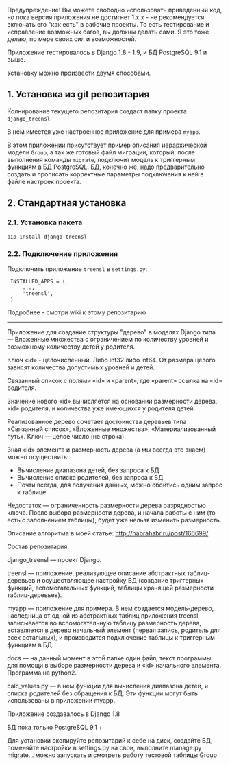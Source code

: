 Предупреждение! Вы можете свободно использовать приведенный код, но пока версия приложения не достигнет 1.х.х - не рекомендуется включать его "как есть" в рабочие проекты. То есть тестирование и исправление возможных багов, вы должны делать сами. Я это тоже делаю, по мере своих сил и возможностей.  

Приложение тестировалось в Django 1.8 - 1.9, и БД PostgreSQL 9.1 и выше.

Установку можно произвести двумя способами.

## 1. Установка из git репозитария

Колнирование текущего репозитария создаст папку проекта `django_treensl`.

В нем имеется уже настроенное приложение для примера `myapp`.

В этом приложении присутствует пример описания иерархической модели `Group`, а так же готовый файл миграции, который, после выполнения команды `migrate`, подключит модель к триггерным функциям в БД PostgreSQL. БД, конечно же, надо предварительно создать и прописать корректные параметры подключения к ней в файле настроек проекта.

## 2. Стандартная установка

### 2.1. Установка пакета

`pip install django-treensl`

### 2.2. Подключение приложения

Подключить приложение `treensl` в `settings.py`:

     INSTALLED_APPS = (
         ...,
         'treensl',
     )



Подробнее - смотри wiki к этому репозитарию





---------
Приложение для создание структуры "дерево" в моделях Django типа — Вложенные 
множества с ограничением по количеству уровней и возможному количеству детей 
у родителя.

Ключ «id» - целочисленный. Либо int32 либо int64. 
От размера целого зависят количества допустимых уровней и детей.

Связанный список с полями «id» и «parent», где «parent» ссылка на «id» родителя.

Значение нового «id» вычисляется на основании размерности дерева, «id» родителя, 
и количества уже имеющихся у родителя детей.

Реализованное дерево сочетает достоинства деревьев типа «Связанный список», 
«Вложенные множества», «Материализованный путь». 
Ключ — целое число (не строка). 

Зная «id» элемента и размерность дерева (а мы всегда это знаем) можно осуществить:
- Вычисление диапазона детей, без запроса к БД
- Вычисление списка родителей, без запроса к БД
- Почти всегда, для получения данных, можно обойтись одним запрос к таблице

Недостаток — ограниченность размерности дерева разрядностью ключа. 
После выбора размерности дерева, и начала работы с ним (то есть с заполнением таблицы), 
будет уже нельзя изменить размерность.

Описание алгоритма в моей статье:
http://habrahabr.ru/post/166699/

Состав репозитария:

django_treensl — проект Django.

treensl — приложение, реализующее описание абстрактных таблиц-деревьев и 
осуществляющее настройку БД (создание триггерных функций, вспомогательных функций, 
таблицы хранящей размерности таблиц-деревьев).

myapp — приложение для примера. В нем создается модель-дерево, наследница от одной 
из абстрактных таблиц приложения treensl, записывается во вспомогательную таблицу 
размерность дерева, вставляется в дерево начальный элемент (первая запись, родитель 
для всех остальных), и производится подключение таблицы к триггерным функциям в БД.

docs — на данный момент в этой папке один файл, текст программы для помощи в выборе 
размерности дерева и «id» начального элемента. Программа на python2.

calc_values.py — в нем функции для вычисления диапазона детей, и списка родителей 
без обращения к БД. Эти функции могут быть использованы в приложении myapp.

Приложение создавалось в Django 1.8

БД пока только PostgreSQL 9.1 +

Для установки скопируйте репозитарий к себе на диск, создайте БД, поменяйте настройки 
в settings.py на свои, выполните manage.py migrate... можно запускать и смотреть работу 
тестовой таблицы Group
